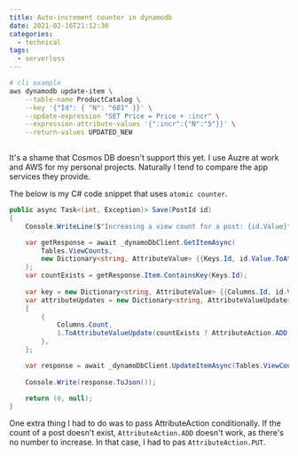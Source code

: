 ```yaml
---
title: Auto-increment counter in dynamodb
date: 2021-02-16T21:12:30
categories:
  - technical
tags:
  - serverless
---
```



```bash
# cli example
aws dynamodb update-item \
    --table-name ProductCatalog \
    --key '{"Id": { "N": "601" }}' \
    --update-expression "SET Price = Price + :incr" \
    --expression-attribute-values '{":incr":{"N":"5"}}' \
    --return-values UPDATED_NEW
 
```

It's a shame that Cosmos DB doesn't support this yet. I use Auzre at work and AWS for my personal projects. Naturally I tend to compare the app services they provide. 

The below is my C\# code snippet that uses `atomic counter`. 

```csharp
public async Task<(int, Exception)> Save(PostId id)
{
    Console.WriteLine($"Increasing a view count for a post: {id.Value}");

    var getResponse = await _dynamoDbClient.GetItemAsync(
        Tables.ViewCounts,
        new Dictionary<string, AttributeValue> {{Keys.Id, id.Value.ToAttributeValue()}}
    );
    var countExists = getResponse.Item.ContainsKey(Keys.Id);
    
    var key = new Dictionary<string, AttributeValue> {{Columns.Id, id.Value.ToAttributeValue()}};
    var attributeUpdates = new Dictionary<string, AttributeValueUpdate>
    {
        {
            Columns.Count, 
            1.ToAttributeValueUpdate(countExists ? AttributeAction.ADD : AttributeAction.PUT)
        },
    };

    var response = await _dynamoDbClient.UpdateItemAsync(Tables.ViewCounts, key, attributeUpdates);
    
    Console.Write(response.ToJson());

    return (0, null);
}

```

One extra thing I had to do was to pass AttributeAction conditionally. If the count of a post doesn't exist, `AttributeAction.ADD` doesn't work, as there's no number to increase. In that case, I had to pas `AttributeAction.PUT`. 



